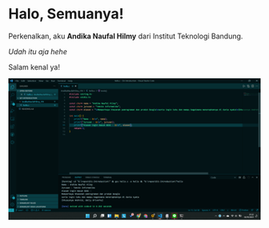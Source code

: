# Halo, Semuanya!

Perkenalkan, aku **Andika Naufal Hilmy** dari Institut Teknologi Bandung.

*Udah itu aja hehe*

Salam kenal ya!

![skrinsutan](./skrinsut.png)
